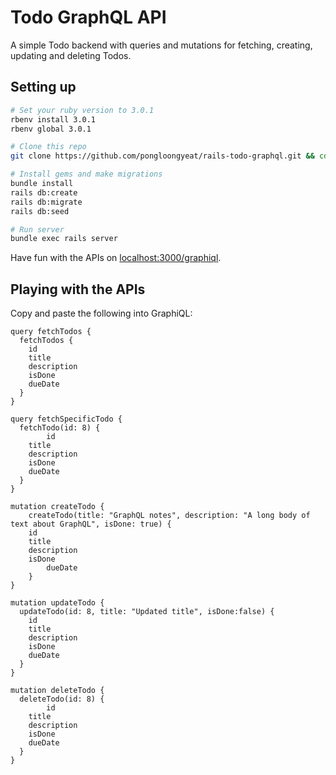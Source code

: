 # Todo GraphQL API

A simple Todo backend with queries and mutations for fetching, creating, updating and deleting Todos.

## Setting up

```bash
# Set your ruby version to 3.0.1
rbenv install 3.0.1
rbenv global 3.0.1

# Clone this repo
git clone https://github.com/pongloongyeat/rails-todo-graphql.git && cd rails-todo-graphql

# Install gems and make migrations
bundle install
rails db:create
rails db:migrate
rails db:seed

# Run server
bundle exec rails server
```

Have fun with the APIs on [localhost:3000/graphiql](http://localhost:3000/graphiql).

## Playing with the APIs

Copy and paste the following into GraphiQL:

```
query fetchTodos {
  fetchTodos {
    id
    title
    description
    isDone
    dueDate
  }
}

query fetchSpecificTodo {
  fetchTodo(id: 8) {
		id
    title
    description
    isDone
    dueDate
  }
}

mutation createTodo {
 	createTodo(title: "GraphQL notes", description: "A long body of text about GraphQL", isDone: true) {
   	id
   	title
   	description
    isDone
		dueDate
	}
}

mutation updateTodo {
  updateTodo(id: 8, title: "Updated title", isDone:false) {
    id
    title
    description
    isDone
    dueDate
  }
}

mutation deleteTodo {
  deleteTodo(id: 8) {
		id
    title
    description
    isDone
    dueDate
  }
}
```
